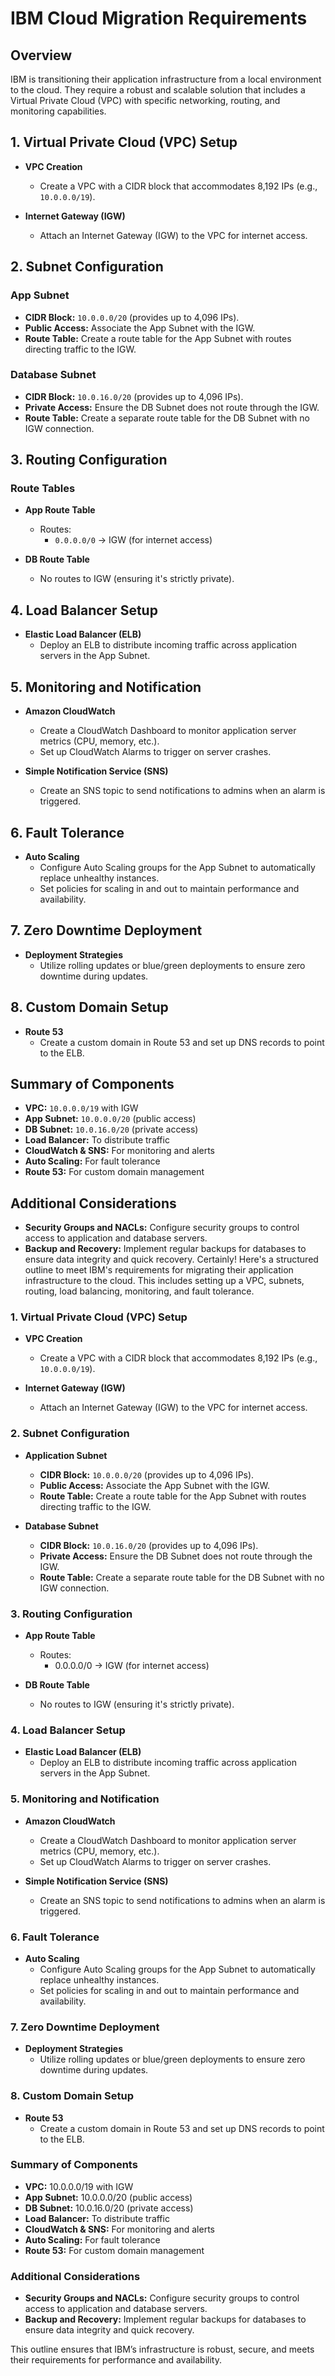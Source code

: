 # IBM Cloud Migration Requirements

## Overview
IBM is transitioning their application infrastructure from a local environment to the cloud. They require a robust and scalable solution that includes a Virtual Private Cloud (VPC) with specific networking, routing, and monitoring capabilities.

## 1. Virtual Private Cloud (VPC) Setup
- **VPC Creation**
  - Create a VPC with a CIDR block that accommodates 8,192 IPs (e.g., `10.0.0.0/19`).
  
- **Internet Gateway (IGW)**
  - Attach an Internet Gateway (IGW) to the VPC for internet access.

## 2. Subnet Configuration
### App Subnet
- **CIDR Block:** `10.0.0.0/20` (provides up to 4,096 IPs).
- **Public Access:** Associate the App Subnet with the IGW.
- **Route Table:** Create a route table for the App Subnet with routes directing traffic to the IGW.

### Database Subnet
- **CIDR Block:** `10.0.16.0/20` (provides up to 4,096 IPs).
- **Private Access:** Ensure the DB Subnet does not route through the IGW.
- **Route Table:** Create a separate route table for the DB Subnet with no IGW connection.

## 3. Routing Configuration
### Route Tables
- **App Route Table**
  - Routes:
    - `0.0.0.0/0` → IGW (for internet access)
  
- **DB Route Table**
  - No routes to IGW (ensuring it's strictly private).

## 4. Load Balancer Setup
- **Elastic Load Balancer (ELB)**
  - Deploy an ELB to distribute incoming traffic across application servers in the App Subnet.

## 5. Monitoring and Notification
- **Amazon CloudWatch**
  - Create a CloudWatch Dashboard to monitor application server metrics (CPU, memory, etc.).
  - Set up CloudWatch Alarms to trigger on server crashes.

- **Simple Notification Service (SNS)**
  - Create an SNS topic to send notifications to admins when an alarm is triggered.

## 6. Fault Tolerance
- **Auto Scaling**
  - Configure Auto Scaling groups for the App Subnet to automatically replace unhealthy instances.
  - Set policies for scaling in and out to maintain performance and availability.

## 7. Zero Downtime Deployment
- **Deployment Strategies**
  - Utilize rolling updates or blue/green deployments to ensure zero downtime during updates.

## 8. Custom Domain Setup
- **Route 53**
  - Create a custom domain in Route 53 and set up DNS records to point to the ELB.

## Summary of Components
- **VPC:** `10.0.0.0/19` with IGW
- **App Subnet:** `10.0.0.0/20` (public access)
- **DB Subnet:** `10.0.16.0/20` (private access)
- **Load Balancer:** To distribute traffic
- **CloudWatch & SNS:** For monitoring and alerts
- **Auto Scaling:** For fault tolerance
- **Route 53:** For custom domain management

## Additional Considerations
- **Security Groups and NACLs:** Configure security groups to control access to application and database servers.
- **Backup and Recovery:** Implement regular backups for databases to ensure data integrity and quick recovery.
Certainly! Here's a structured outline to meet IBM's requirements for migrating their application infrastructure to the cloud. This includes setting up a VPC, subnets, routing, load balancing, monitoring, and fault tolerance.

### 1. **Virtual Private Cloud (VPC) Setup**
- **VPC Creation**
  - Create a VPC with a CIDR block that accommodates 8,192 IPs (e.g., `10.0.0.0/19`).
  
- **Internet Gateway (IGW)**
  - Attach an Internet Gateway (IGW) to the VPC for internet access.

### 2. **Subnet Configuration**
- **Application Subnet**
  - **CIDR Block:** `10.0.0.0/20` (provides up to 4,096 IPs).
  - **Public Access:** Associate the App Subnet with the IGW.
  - **Route Table:** Create a route table for the App Subnet with routes directing traffic to the IGW.

- **Database Subnet**
  - **CIDR Block:** `10.0.16.0/20` (provides up to 4,096 IPs).
  - **Private Access:** Ensure the DB Subnet does not route through the IGW.
  - **Route Table:** Create a separate route table for the DB Subnet with no IGW connection.

### 3. **Routing Configuration**
- **App Route Table**
  - Routes:
    - 0.0.0.0/0 → IGW (for internet access)
  
- **DB Route Table**
  - No routes to IGW (ensuring it's strictly private).

### 4. **Load Balancer Setup**
- **Elastic Load Balancer (ELB)**
  - Deploy an ELB to distribute incoming traffic across application servers in the App Subnet.

### 5. **Monitoring and Notification**
- **Amazon CloudWatch**
  - Create a CloudWatch Dashboard to monitor application server metrics (CPU, memory, etc.).
  - Set up CloudWatch Alarms to trigger on server crashes.

- **Simple Notification Service (SNS)**
  - Create an SNS topic to send notifications to admins when an alarm is triggered.

### 6. **Fault Tolerance**
- **Auto Scaling**
  - Configure Auto Scaling groups for the App Subnet to automatically replace unhealthy instances.
  - Set policies for scaling in and out to maintain performance and availability.

### 7. **Zero Downtime Deployment**
- **Deployment Strategies**
  - Utilize rolling updates or blue/green deployments to ensure zero downtime during updates.

### 8. **Custom Domain Setup**
- **Route 53**
  - Create a custom domain in Route 53 and set up DNS records to point to the ELB.
  
### Summary of Components
- **VPC:** 10.0.0.0/19 with IGW
- **App Subnet:** 10.0.0.0/20 (public access)
- **DB Subnet:** 10.0.16.0/20 (private access)
- **Load Balancer:** To distribute traffic
- **CloudWatch & SNS:** For monitoring and alerts
- **Auto Scaling:** For fault tolerance
- **Route 53:** For custom domain management

### Additional Considerations
- **Security Groups and NACLs:** Configure security groups to control access to application and database servers.
- **Backup and Recovery:** Implement regular backups for databases to ensure data integrity and quick recovery.

This outline ensures that IBM’s infrastructure is robust, secure, and meets their requirements for performance and availability.
